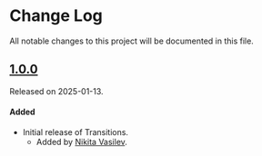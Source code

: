 # Change Log
All notable changes to this project will be documented in this file.

## [1.0.0](https://github.com/space-code/transitions/releases/tag/1.0.0)
Released on 2025-01-13.

#### Added
- Initial release of Transitions.
  - Added by [Nikita Vasilev](https://github.com/ns-vasilev).
